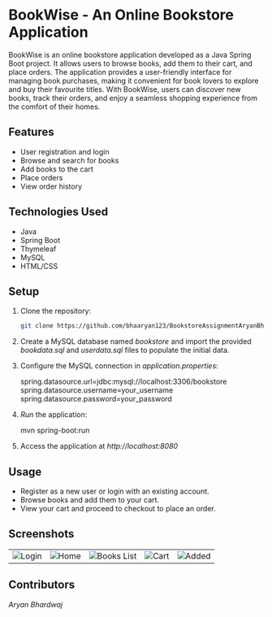# BookWise - An Online Bookstore Application

BookWise is an online bookstore application developed as a Java Spring Boot project. It allows users to browse books, add them to their cart, and place orders. The application provides a user-friendly interface for managing book purchases, making it convenient for book lovers to explore and buy their favourite titles. With BookWise, users can discover new books, track their orders, and enjoy a seamless shopping experience from the comfort of their homes.

## Features

- User registration and login
- Browse and search for books
- Add books to the cart
- Place orders
- View order history

## Technologies Used

- Java
- Spring Boot
- Thymeleaf
- MySQL
- HTML/CSS

## Setup

1. Clone the repository:

   ```bash
   git clone https://github.com/bhaaryan123/BookstoreAssignmentAryanBhardwaj.git

2. Create a MySQL database named *bookstore* and import the provided _bookdata.sql_ and *userdata.sql* files to populate the initial data.

3. Configure the MySQL connection in *application.properties*:

   spring.datasource.url=jdbc:mysql://localhost:3306/bookstore
   spring.datasource.username=your_username
   spring.datasource.password=your_password

4. *Run* the application:

   mvn spring-boot:run

5. Access the application at *http://localhost:8080*

## Usage

- Register as a new user or login with an existing account.
- Browse books and add them to your cart.
- View your cart and proceed to checkout to place an order.

## Screenshots

<table>
  <tr>
    <td><img src="assets/Bookstore-SpringBoot-Login.png" alt="Login"></td>
    <td><img src="assets/Bookstore-SpringBoot-Home.png" alt="Home"></td>
    <td><img src="assets/Bookstore-SpringBoot-BooksList.png" alt="Books List"></td>
    <td><img src="assets/Bookstore-SpringBoot-Cart.png" alt="Cart"></td>
    <td><img src="assets/Bookstore-SpringBoot-Added.png" alt="Added"></td>
  </tr>
</table>

## Contributors

*Aryan Bhardwaj*




